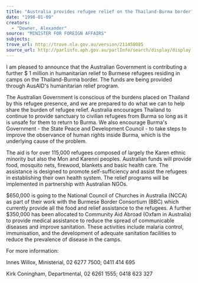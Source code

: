 ```yaml
---
title: "Australia provides refugee relief on the Thailand-Burma border"
date: "1998-01-09"
creators:
  - "Downer, Alexander"
source: "MINISTER FOR FOREIGN AFFAIRS"
subjects:
trove_url: http://trove.nla.gov.au/version/211458085
source_url: http://parlinfo.aph.gov.au/parlInfo/search/display/display.w3p;query=Id%3A%22media/pressrel/6LP30%22
---
```




I am pleased to announce that the Australian Government is contributing a
further $ 1 million in humanitarian relief to Burmese refugees residing in
camps on the Thailand-Burma border. The funds are being provided through
AusAID's humanitarian relief program.

 The Australian Government
is conscious of the burdens placed on Thailand by this refugee presence, and
we are prepared to do what we can to help share the burden of refugee
relief. Australia encourages Thailand to continue to provide sanctuary to
civilian refugees from Burma so long as it is unsafe for them to return to
Burma. We also encourage Burma's Government - the State Peace and
Development Council - to take steps to improve the observance of human
rights inside Burma, which is the underlying cause of the problem.

 The aid is for over 115,000 refugees composed of largely the Karen
ethnic minority but also the Mon and Karenni peoples. Australian funds will
provide food, mosquito nets, firewood, blankets and basic health care. The
assistance is designed to promote self-sufficiency and assist the refugees
in establishing their own health system. The relief programs will be
implemented in partnership with Australian NGOs.

 $650,000 is
going to the National Council of Churches in Australia (NCCA) as part of
their work with the Burmese Border Consortium (BBC) which currently provide
all the food and relief assistance to the refugees. A further $350,000 has
been allocated to Community Aid Abroad (Oxfam in Australia) to provide
medical assistance to reduce the spread of communicable diseases and improve
sanitation. These activities include malaria control, immunisation, and the
development of adequate sanitation facilities to reduce the prevalence of
disease in the camps.

 For more information:

 Innes Willox,
Ministerial, 02 6277 7500; 0411 414 695

 Kirk Coningham, Departmental,
02 6261 1555; 0418 623 327 

